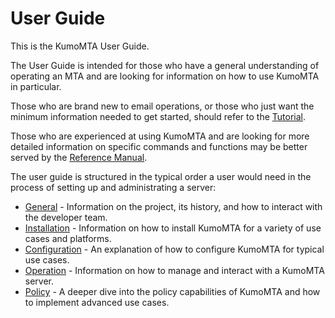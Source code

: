 # User Guide

This is the KumoMTA User Guide.

The User Guide is intended for those who have a general understanding of operating an MTA and are looking for information on how to use KumoMTA in particular.

Those who are brand new to email operations, or those who just want the minimum information needed to get started, should refer to the [Tutorial](../tutorial/kumomta_day_1.md).

Those who are experienced at using KumoMTA and are looking for more detailed information on specific commands and functions may be better served by the [Reference Manual](../reference/index.md).

The user guide is structured in the typical order a user would need in the process of setting up and administrating a server:

* [General](./general/preface.md) - Information on the project, its history, and how to interact with the developer team.
* [Installation](./installation/overview.md) - Information on how to install KumoMTA for a variety of use cases and platforms.
* [Configuration](./configuration/concepts.md) - An explanation of how to configure KumoMTA for typical use cases.
* [Operation](./operation/starting.md) - Information on how to manage and interact with a KumoMTA server.
* [Policy](./policy/index.md) - A deeper dive into the policy capabilities of KumoMTA and how to implement advanced use cases.
